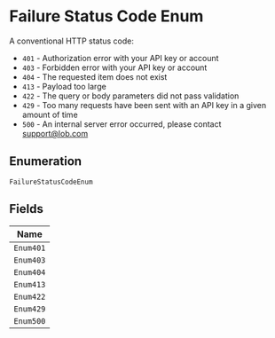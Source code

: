 
# Failure Status Code Enum

A conventional HTTP status code:

* `401` - Authorization error with your API key or account
* `403` - Forbidden error with your API key or account
* `404` - The requested item does not exist
* `413` - Payload too large
* `422` - The query or body parameters did not pass validation
* `429` - Too many requests have been sent with an API key in a given amount of time
* `500` - An internal server error occurred, please contact support@lob.com

## Enumeration

`FailureStatusCodeEnum`

## Fields

| Name |
|  --- |
| `Enum401` |
| `Enum403` |
| `Enum404` |
| `Enum413` |
| `Enum422` |
| `Enum429` |
| `Enum500` |

